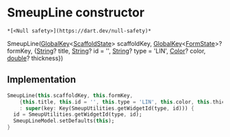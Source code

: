 


# SmeupLine constructor




    *[<Null safety>](https://dart.dev/null-safety)*



SmeupLine([GlobalKey](https://api.flutter.dev/flutter/widgets/GlobalKey-class.html)&lt;[ScaffoldState](https://api.flutter.dev/flutter/material/ScaffoldState-class.html)> scaffoldKey, [GlobalKey](https://api.flutter.dev/flutter/widgets/GlobalKey-class.html)&lt;[FormState](https://api.flutter.dev/flutter/widgets/FormState-class.html)>? formKey, {[String](https://api.flutter.dev/flutter/dart-core/String-class.html)? title, [String](https://api.flutter.dev/flutter/dart-core/String-class.html)? id = '', [String](https://api.flutter.dev/flutter/dart-core/String-class.html)? type = 'LIN', [Color](https://api.flutter.dev/flutter/dart-ui/Color-class.html)? color, [double](https://api.flutter.dev/flutter/dart-core/double-class.html)? thickness})





## Implementation

```dart
SmeupLine(this.scaffoldKey, this.formKey,
    {this.title, this.id = '', this.type = 'LIN', this.color, this.thickness})
    : super(key: Key(SmeupUtilities.getWidgetId(type, id))) {
  id = SmeupUtilities.getWidgetId(type, id);
  SmeupLineModel.setDefaults(this);
}
```








